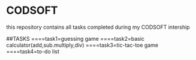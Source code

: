 # CODSOFT
this repository contains all tasks completed during my CODSOFT intership

##TASKS
====task1=guessing game
====task2=basic calculator(add,sub.multiply,div)
====task3=tic-tac-toe game
====task4=to-do list
